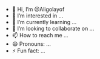 - 👋 Hi, I’m @Aligolayof
- 👀 I’m interested in ...
- 🌱 I’m currently learning ...
- 💞️ I’m looking to collaborate on ...
- 📫 How to reach me ...
- 😄 Pronouns: ...
- ⚡ Fun fact: ...

<!---
Aligolayof/Aligolayof is a ✨ special ✨ repository because its `README.md` (this file) appears on your GitHub profile.
You can click the Preview link to take a look at your changes.
--->
